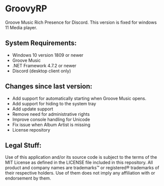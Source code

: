 # GroovyRP
Groove Music Rich Presence for Discord. This version is fixed for windows 11 Media player.
## System Requirements:

* Windows 10 version 1809 or newer
* Groove Music
* .NET Framework 4.7.2 or newer
* Discord (desktop client only)

## Changes since last version:

* Add support for automatically starting when Groove Music opens.
* Add support for hiding to the system tray
* Add update support
* Remove need for administrative rights
* Improve console handling for Unicode
* Fix issue when Album Artist is missing
* License repository

## Legal Stuff:
Use of this application and/or its source code is subject to the terms of the MIT License as defined in the LICENSE file included in this repository. All product and company names are trademarks™ or registered® trademarks of their respective holders. Use of them does not imply any affiliation with or endorsement by them. 
